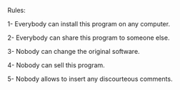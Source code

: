 Rules:

1- Everybody can install this program on any computer.

2- Everybody can share this program to someone else.

3- Nobody can change the original software.

4- Nobody can sell this program.

5- Nobody allows to insert any discourteous comments.